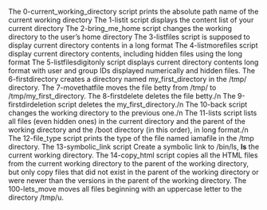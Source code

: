 The 0-current_working_directory script prints the absolute path name of the current working directory 
The 1-listit script displays the content list of your current directory
The 2-bring_me_home script changes the working directory to the user’s home directory
The 3-listfiles script is supposed to display current directory contents in a long format
The 4-listmorefiles script display current directory contents, including hidden files using the long format
The 5-listfilesdigitonly script displays current directory contents long format with user and group IDs displayed numerically and hidden files.
The 6-firstdirectory creates a directory named my_first_directory in the /tmp/ directory.
The 7-movethatfile moves the file betty from /tmp/ to /tmp/my_first_directory.
The 8-firstdelete deletes the file betty./n
The 9-firstdirdeletion script deletes the my_first_directory./n
The 10-back script changes the working directory to the previous one./n
The 11-lists script  lists all files (even hidden ones) in the current directory and the parent of the working directory and the /boot directory (in this order), in long format./n
The 12-file_type script prints the type of the file named iamafile in the /tmp directory.
The 13-symbolic_link script Create a symbolic link to /bin/ls, __ls__ the current working directory.
The 14-copy_html script copies all the HTML files from the current working directory to the parent of the working directory, but only copy files that did not exist in the parent of the working directory or were newer than the versions in the parent of the working directory.
The 100-lets_move  moves all files beginning with an uppercase letter to the directory /tmp/u.
